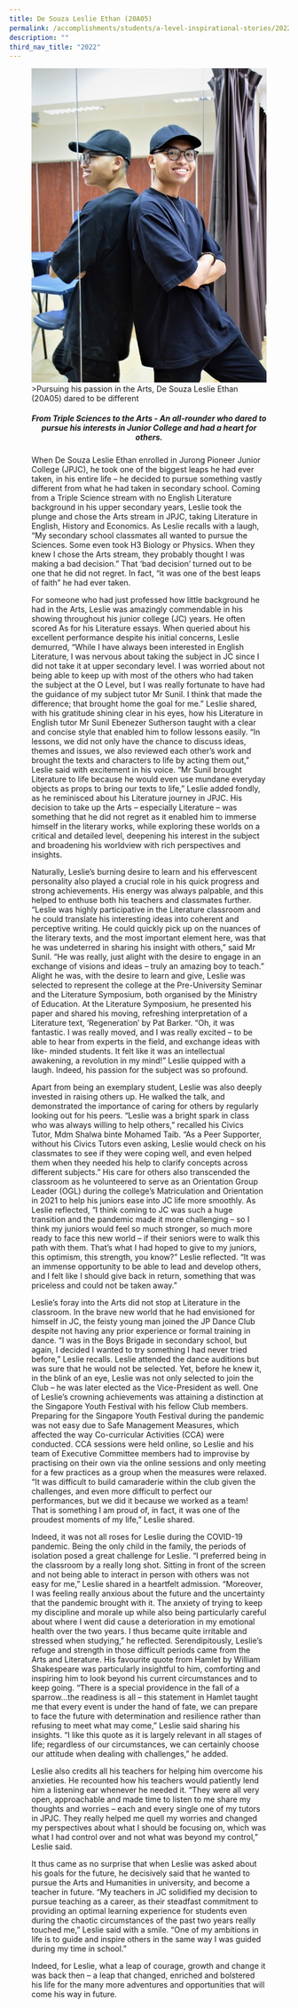 ```yaml
---
title: De Souza Leslie Ethan (20A05)
permalink: /accomplishments/students/a-level-inspirational-stories/2022/ethan/
description: ""
third_nav_title: "2022"
---
```

<figure>
<img src="/images/Leslie.jpg">
<figcaption>>Pursuing his passion in the Arts, De Souza Leslie Ethan (20A05) dared to be different</figcaption>
	
<center><h5>From Triple Sciences to the Arts - An all-rounder who dared to pursue his interests in Junior College and had a heart for others.</h5></center>

<p>
When De Souza Leslie Ethan enrolled in Jurong Pioneer Junior College (JPJC), he took one of the biggest leaps he had ever taken, in his entire life – he decided to pursue something vastly different from what he had taken in secondary school. Coming from a Triple Science stream with no English Literature background in his upper secondary years, Leslie took the plunge and chose the Arts stream in JPJC, taking Literature in English, History and Economics. As Leslie recalls with a laugh, “My secondary school classmates all wanted to pursue the Sciences. Some even took H3 Biology or Physics. When they knew I chose the Arts stream, they probably thought I was making a bad decision.” That ‘bad decision’ turned out to be one that he did not regret. In fact, “it was one of the best leaps of faith” he had ever taken.</p>

<p>
For someone who had just professed how little background he had in the Arts, Leslie was amazingly commendable in his showing throughout his junior college (JC) years. He often scored As for his Literature essays. When queried about his excellent performance despite his initial concerns, Leslie demurred, “While I have always been interested in English Literature, I was nervous about taking the subject in JC since I did not take it at upper secondary level. I was worried about not being able to keep up with most of the others who had taken the subject at the O Level, but I was really fortunate to have had the guidance of my subject tutor Mr Sunil. I think that made the difference; that brought home the goal for me.” Leslie shared, with his gratitude shining clear in his eyes, how his Literature in English tutor Mr Sunil Ebenezer Sutherson taught with a clear and concise style that enabled him to follow lessons easily. “In lessons, we did not only have the chance to discuss ideas, themes and issues, we also reviewed each other’s work and brought the texts and characters to life by acting them out,” Leslie said with excitement in his voice. “Mr Sunil brought Literature to life because he would even use mundane everyday objects as props to bring our texts to life,” Leslie added fondly, as he reminisced about his Literature journey in JPJC. His decision to take up the Arts – especially Literature – was something that he did not regret as it enabled him to immerse himself in the literary works, while exploring these worlds on a critical and detailed level, deepening his interest in the subject and broadening his worldview with rich perspectives and insights.</p>

<p>
Naturally, Leslie’s burning desire to learn and his effervescent personality also played a crucial role in his quick progress and strong achievements. His energy was always palpable, and this helped to enthuse both his teachers and classmates further. “Leslie was highly participative in the Literature classroom and he could translate his interesting ideas into coherent and perceptive writing. He could quickly pick up on the nuances of the literary texts, and the most important element here, was that he was undeterred in sharing his insight with others,” said Mr Sunil. “He was really, just alight with the desire to engage in an exchange of visions and ideas – truly an amazing boy to teach.” Alight he was, with the desire to learn and give, Leslie was selected to represent the college at the Pre-University Seminar and the Literature Symposium, both organised by the Ministry of Education. At the Literature Symposium, he presented his paper and shared his moving, refreshing interpretation of a Literature text, ‘Regeneration’ by Pat Barker. “Oh, it was fantastic. I was really moved, and I was really excited – to be able to hear from experts in the field, and exchange ideas with like- minded students. It felt like it was an intellectual awakening, a revolution in my mind!” Leslie quipped with a laugh. Indeed, his passion for the subject was so profound.</p>

<p>
Apart from being an exemplary student, Leslie was also deeply invested in raising others up. He walked the talk, and demonstrated the importance of caring for others by regularly looking out for his peers. “Leslie was a bright spark in class who was always willing to help others,” recalled his Civics Tutor, Mdm Shalwa binte Mohamed Taib. “As a Peer Supporter, without his Civics Tutors even asking, Leslie would check on his classmates to see if they were coping well, and even helped them when they needed his help to clarify concepts across different subjects.” His care for others also transcended the classroom as he volunteered to serve as an Orientation Group Leader (OGL) during the college’s Matriculation and Orientation in 2021 to help his juniors ease into JC life more smoothly. As Leslie reflected, “I think coming to JC was such a huge transition and the pandemic made it more challenging – so I think my juniors would feel so much stronger, so much more ready to face this new world – if their seniors were to walk this path with them. That’s what I had hoped to give to my juniors, this optimism, this strength, you know?” Leslie reflected. “It was an immense opportunity to be able to lead and develop others, and I felt like I should give back in return, something that was priceless and could not be taken away.”</p>

<p>
Leslie’s foray into the Arts did not stop at Literature in the classroom. In the brave new world that he had envisioned for himself in JC, the feisty young man joined the JP Dance Club despite not having any prior experience or formal training in dance. “I was in the Boys Brigade in secondary school, but again, I decided I wanted to try something I had never tried before,” Leslie recalls. Leslie attended the dance auditions but was sure that he would not be selected. Yet, before he knew it, in the blink of an eye, Leslie was not only selected to join the Club – he was later elected as the Vice-President as well. One of Leslie’s crowning achievements was attaining a distinction at the Singapore Youth Festival with his fellow Club members. Preparing for the Singapore Youth Festival during the pandemic was not easy due to Safe Management Measures, which affected the way Co-curricular Activities (CCA) were conducted. CCA sessions were held online, so Leslie and his team of Executive Committee members had to improvise by practising on their own via the online sessions and only meeting for a few practices as a group when the measures were relaxed. “It was difficult to build camaraderie within the club given the challenges, and even more difficult to perfect our performances, but we did it because we worked as a team! That is something I am proud of, in fact, it was one of the proudest moments of my life,” Leslie shared.</p>

<p>
Indeed, it was not all roses for Leslie during the COVID-19 pandemic. Being the only child in the family, the periods of isolation posed a great challenge for Leslie. “I preferred being in the classroom by a really long shot. Sitting in front of the screen and not being able to interact in person with others was not easy for me,” Leslie shared in a heartfelt admission. “Moreover, I was feeling really anxious about the future and the uncertainty that the pandemic brought with it. The anxiety of trying to keep my discipline and morale up while also being particularly careful about where I went did cause a deterioration in my emotional health over the two years. I thus became quite irritable and stressed when studying,” he reflected. Serendipitously, Leslie’s refuge and strength in those difficult periods came from the Arts and Literature. His favourite quote from Hamlet by William Shakespeare was particularly insightful to him, comforting and inspiring him to look beyond his current circumstances and to keep going. “There is a special providence in the fall of a sparrow…the readiness is all – this statement in Hamlet taught me that every event is under the hand of fate, we can prepare to face the future with determination and resilience rather than refusing to meet what may come,” Leslie said sharing his insights. “I like this quote as it is largely relevant in all stages of life; regardless of our circumstances, we can certainly choose our attitude when dealing with challenges,” he added.</p>

<p>
Leslie also credits all his teachers for helping him overcome his anxieties. He recounted how his teachers would patiently lend him a listening ear whenever he needed it. “They were all very open, approachable and made time to listen to me share my thoughts and worries – each and every single one of my tutors in JPJC. They really helped me quell my worries and changed my perspectives about what I should be focusing on, which was what I had control over and not what was beyond my control,” Leslie said.</p>

<p>
It thus came as no surprise that when Leslie was asked about his goals for the future, he decisively said that he wanted to pursue the Arts and Humanities in university, and become a teacher in future. “My teachers in JC solidified my decision to pursue teaching as a career, as their steadfast commitment to providing an optimal learning experience for students even during the chaotic circumstances of the past two years really touched me,” Leslie said with a smile. “One of my ambitions in life is to guide and inspire others in the same way I was guided during my time in school.”</p>

<p>
Indeed, for Leslie, what a leap of courage, growth and change it was back then – a leap that changed, enriched and bolstered his life for the many more adventures and opportunities that will come his way in future.</p>